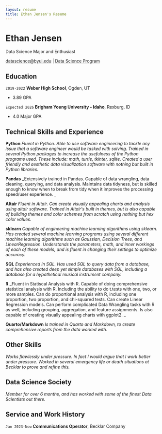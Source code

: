 ```yaml
---
layout: resume
title: Ethan Jensen's Resume
---
```

# Ethan Jensen
Data Science Major and Enthusiast

<div id="webaddress">
<a href="datascience@byui.edu">datascience@byui.edu</a>
| <a href="https://byuidatascience.github.io/development.html">Data Science Program</a>
</div>

<!-- https://www.monique.tech/the-art-of-markdown -->


## Education

`2019-2022`
__Weber High School__, Ogden, UT

- 3.89 GPA

`Expected 2026`
__Brigham Young University - Idaho__, Rexburg, ID

- 4.0 Major GPA


## Technical Skills and Experience
__Python__
_Fluent in Python. Able to use software engineering to tackle any issue that a software engineer would be tasked with solving. Trained in several Python packages to increase the usefulness of the Python programs used. These include: math, turtle, tkinter, sqlite, Created a user friendly and aesthetic data visualization software with nothing but built in Python libraries._ 

__Pandas__
_Extensively trained in Pandas. Capable of data wrangling, data cleaning, querying, and data analysis. Maintains data tidyness, but is skilled enough to know when to break from tidy when it improves the processing speed/user experience. _

__Altair__
_Fluent in Altair. Can create visually appealing charts and analysis using altair software. Trained in Altair's built in themes, but is also capable of building themes and color schemes from scratch using nothing but hex color values._

__sklearn__
_Capable of engineering machine learning algorithms using sklearn. Has created several machine learning programs using several different machine learning algorithms such as Gaussian, Decision Trees, and LinearRegression. Understands the parameters, math, and inner workings of each of these models, and is fluent in changing their settings to optimize accuracy._

__SQL__
_Experienced in SQL. Has used SQL to query data from a database, and has also created deep yet simple databases with SQL, including a database for a hypothetical musical instrument company._

__R__
_Fluent in Statiscal Analysis with R. Capable of doing comprehensive statistical analysis with R. Including the ability to do t.tests with one, two, or more samples. Can do proportional analysis with R, including one proportion, two proportion, and chi-squared tests. Can create Linear Regression models. Can perform complicated Data Wrangling tasks with R as well, including grouping, aggregation, and feature assignments. Is also capable of creating visually appealing charts with ggplot2. _

__Quarto/Markdown__
_Is trained in Quarto and Markdown, to create comprehensive reports from the data worked with._

## Other Skills
_Works flawlessly under pressure. In fact I would argue that I work better under pressure. Worked in several emergency life or death situations at Becklar to prove and refine this._

## Data Science Society
_Member for over 6 months, and has worked with some of the finest Data Scientists out there._

## Service and Work History

`Jan 2023-Now`
__Communications Operator__, Becklar Company


<!-- ### Footer

Last updated: July 2023 -->
